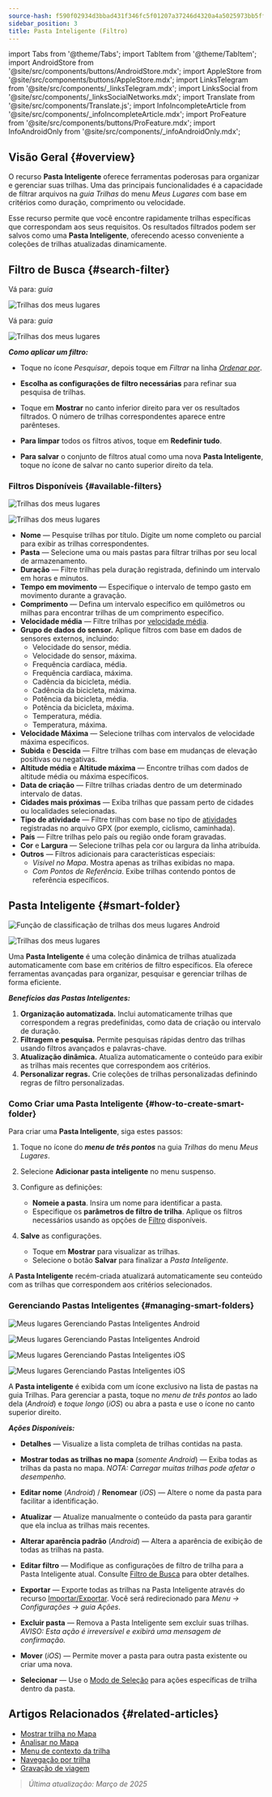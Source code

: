 ```yaml
---
source-hash: f590f02934d3bbad431f346fc5f01207a37246d4320a4a5025973bb5ff373b63
sidebar_position: 3
title: Pasta Inteligente (Filtro)
---
```

import Tabs from '@theme/Tabs';
import TabItem from '@theme/TabItem';
import AndroidStore from '@site/src/components/buttons/AndroidStore.mdx';
import AppleStore from '@site/src/components/buttons/AppleStore.mdx';
import LinksTelegram from '@site/src/components/_linksTelegram.mdx';
import LinksSocial from '@site/src/components/_linksSocialNetworks.mdx';
import Translate from '@site/src/components/Translate.js';
import InfoIncompleteArticle from '@site/src/components/_infoIncompleteArticle.mdx';
import ProFeature from '@site/src/components/buttons/ProFeature.mdx';
import InfoAndroidOnly from '@site/src/components/_infoAndroidOnly.mdx';



## Visão Geral {#overview}

O recurso **Pasta Inteligente** oferece ferramentas poderosas para organizar e gerenciar suas trilhas. Uma das principais funcionalidades é a capacidade de filtrar arquivos na *guia Trilhas* do menu *Meus Lugares* com base em critérios como duração, comprimento ou velocidade.

Esse recurso permite que você encontre rapidamente trilhas específicas que correspondam aos seus requisitos. Os resultados filtrados podem ser salvos como uma **Pasta Inteligente**, oferecendo acesso conveniente a coleções de trilhas atualizadas dinamicamente.


## Filtro de Busca {#search-filter}

<Tabs groupId="operating-systems">

<TabItem value="android" label="Android">

Vá para: *<Translate android="true" ids="shared_string_menu,shared_string_my_places,shared_string_gpx_files"/> guia*

![Trilhas dos meus lugares](@site/static/img/personal/tracks/my_places_tracks_filter_2_andr.png)

</TabItem>

<TabItem value="ios" label="iOS">

Vá para: *<Translate ios="true" ids="shared_string_menu,shared_string_my_places,shared_string_gpx_tracks"/> guia*

![Trilhas dos meus lugares](@site/static/img/personal/tracks/my_places_tracks_filter_ios.png)

</TabItem>

</Tabs>

***Como aplicar um filtro:***

- Toque no ícone *Pesquisar*, depois toque em *Filtrar* na linha [*Ordenar por*](./manage-tracks.md#sort-by).

- **Escolha as configurações de filtro necessárias** para refinar sua pesquisa de trilhas.

- Toque em **Mostrar** no canto inferior direito para ver os resultados filtrados. O número de trilhas correspondentes aparece entre parênteses.

- **Para limpar** todos os filtros ativos, toque em **Redefinir tudo**.

- **Para salvar** o conjunto de filtros atual como uma nova **Pasta Inteligente**, toque no ícone de salvar no canto superior direito da tela.


### Filtros Disponíveis {#available-filters}

<Tabs groupId="operating-systems">

<TabItem value="android" label="Android">

![Trilhas dos meus lugares](@site/static/img/personal/tracks/my_places_tracks_filter_andr.png)

</TabItem>

<TabItem value="ios" label="iOS">

![Trilhas dos meus lugares](@site/static/img/personal/tracks/my_places_tracks_filter_2_ios.png)

</TabItem>

</Tabs>

- **Nome** — Pesquise trilhas por título. Digite um nome completo ou parcial para exibir as trilhas correspondentes.
- **Pasta** — Selecione uma ou mais pastas para filtrar trilhas por seu local de armazenamento.
- **Duração** — Filtre trilhas pela duração registrada, definindo um intervalo em horas e minutos.
- **Tempo em movimento** — Especifique o intervalo de tempo gasto em movimento durante a gravação.
- **Comprimento** — Defina um intervalo específico em quilômetros ou milhas para encontrar trilhas de um comprimento específico.
- **Velocidade média** — Filtre trilhas por [velocidade média](../../widgets/info-widgets.md#average-speed).
- **Grupo de dados do sensor.**
    Aplique filtros com base em dados de sensores externos, incluindo:
    - Velocidade do sensor, média.
    - Velocidade do sensor, máxima.
    - Frequência cardíaca, média.
    - Frequência cardíaca, máxima.
    - Cadência da bicicleta, média.
    - Cadência da bicicleta, máxima.
    - Potência da bicicleta, média.
    - Potência da bicicleta, máxima.
    - Temperatura, média.
    - Temperatura, máxima.
- **Velocidade Máxima** — Selecione trilhas com intervalos de velocidade máxima específicos.
- **Subida** e **Descida** — Filtre trilhas com base em mudanças de elevação positivas ou negativas.
- **Altitude média** e **Altitude máxima** — Encontre trilhas com dados de altitude média ou máxima específicos.
- **Data de criação** — Filtre trilhas criadas dentro de um determinado intervalo de datas.
- **Cidades mais próximas** — Exiba trilhas que passam perto de cidades ou localidades selecionadas.
- **Tipo de atividade** — Filtre trilhas com base no tipo de [atividades](../../map/tracks/track-context-menu.md#track-information-activity) registradas no arquivo GPX (por exemplo, ciclismo, caminhada).
- **País** — Filtre trilhas pelo país ou região onde foram gravadas.
- **Cor** e **Largura** — Selecione trilhas pela cor ou largura da linha atribuída.
- **Outros** — Filtros adicionais para características especiais:
    - *Visível no Mapa*. Mostra apenas as trilhas exibidas no mapa.
    - *Com Pontos de Referência*. Exibe trilhas contendo pontos de referência específicos.


## Pasta Inteligente {#smart-folder}

<Tabs groupId="operating-systems">

<TabItem value="android" label="Android">

![Função de classificação de trilhas dos meus lugares Android](@site/static/img/personal/tracks/my_places_smart_folder_andr.png)

</TabItem>

<TabItem value="ios" label="iOS">

![Trilhas dos meus lugares](@site/static/img/personal/tracks/my_places_smart_folder_ios.png)

</TabItem>

</Tabs>

Uma **Pasta Inteligente** é uma coleção dinâmica de trilhas atualizada automaticamente com base em critérios de filtro específicos. Ela oferece ferramentas avançadas para organizar, pesquisar e gerenciar trilhas de forma eficiente.

***Benefícios das Pastas Inteligentes:***

1. **Organização automatizada.**
    Inclui automaticamente trilhas que correspondem a regras predefinidas, como data de criação ou intervalo de duração.
2. **Filtragem e pesquisa.**
    Permite pesquisas rápidas dentro das trilhas usando filtros avançados e palavras-chave.
3. **Atualização dinâmica.**
    Atualiza automaticamente o conteúdo para exibir as trilhas mais recentes que correspondem aos critérios.
4. **Personalizar regras.**
    Crie coleções de trilhas personalizadas definindo regras de filtro personalizadas.


### Como Criar uma Pasta Inteligente {#how-to-create-smart-folder}

Para criar uma **Pasta Inteligente**, siga estes passos:

1. Toque no ícone do ***menu de três pontos*** na guia *Trilhas* do menu *Meus Lugares*.

2. Selecione **Adicionar pasta inteligente** no menu suspenso.

3. Configure as definições:
   - **Nomeie a pasta**. Insira um nome para identificar a pasta.
   - Especifique os **parâmetros de filtro de trilha**. Aplique os filtros necessários usando as opções de [Filtro](#available-filters) disponíveis.

4. **Salve** as configurações.
    - Toque em **Mostrar** para visualizar as trilhas.
    - Selecione o botão **Salvar** para finalizar a *Pasta Inteligente*.

A **Pasta Inteligente** recém-criada atualizará automaticamente seu conteúdo com as trilhas que correspondem aos critérios selecionados.


### Gerenciando Pastas Inteligentes {#managing-smart-folders}

<Tabs groupId="operating-systems">

<TabItem value="android" label="Android">

![Meus lugares Gerenciando Pastas Inteligentes Android](@site/static/img/personal/tracks/my_places_smart_folder_2-1_andr.png)

![Meus lugares Gerenciando Pastas Inteligentes Android](@site/static/img/personal/tracks/my_places_smart_folder_3_andr.png)

</TabItem>

<TabItem value="ios" label="iOS">

![Meus lugares Gerenciando Pastas Inteligentes iOS](@site/static/img/personal/tracks/folder_menu_2_ios.png)

![Meus lugares Gerenciando Pastas Inteligentes iOS](@site/static/img/personal/tracks/my_places_smart_folder_2_ios.png)

</TabItem>

</Tabs>

A **Pasta inteligente** é exibida com um ícone exclusivo na lista de pastas na guia Trilhas. Para gerenciar a pasta, toque no *menu de três pontos* ao lado dela (*Android*) e *toque longo* (*iOS*) ou abra a pasta e use o ícone no canto superior direito.

***Ações Disponíveis:***

- **Detalhes** — Visualize a lista completa de trilhas contidas na pasta.

- **Mostrar todas as trilhas no mapa** (*somente Android*) — Exiba todas as trilhas da pasta no mapa.
    *NOTA: Carregar muitas trilhas pode afetar o desempenho.*

- **Editar nome** (*Android*) / **Renomear** (*iOS*) — Altere o nome da pasta para facilitar a identificação.

- **Atualizar** — Atualize manualmente o conteúdo da pasta para garantir que ela inclua as trilhas mais recentes.

- **Alterar aparência padrão** (*Android*) — Altera a aparência de exibição de todas as trilhas na pasta.

- **Editar filtro** — Modifique as configurações de filtro de trilha para a Pasta Inteligente atual. Consulte [Filtro de Busca](#search-filter) para obter detalhes.

- **Exportar** — Exporte todas as trilhas na Pasta Inteligente através do recurso [Importar/Exportar](../../personal/import-export.md). Você será redirecionado para *Menu → Configurações → guia Ações*.

- **Excluir pasta** — Remova a Pasta Inteligente sem excluir suas trilhas.
    *AVISO: Esta ação é irreversível e exibirá uma mensagem de confirmação.*

- **Mover** (*iOS*) — Permite mover a pasta para outra pasta existente ou criar uma nova.

- **Selecionar** — Use o [Modo de Seleção](./manage-tracks.md#selection-mode) para ações específicas de trilha dentro da pasta.


## Artigos Relacionados {#related-articles}

- [Mostrar trilha no Mapa](../../map/tracks/index.md)
- [Analisar no Mapa](../../map/tracks/index.md#analyze-track-on-map)
- [Menu de contexto da trilha](../../map/tracks/track-context-menu.md)
- [Navegação por trilha](../../navigation/setup/gpx-navigation.md)
- [Gravação de viagem](../../plugins/trip-recording.md)

> *Última atualização: Março de 2025*